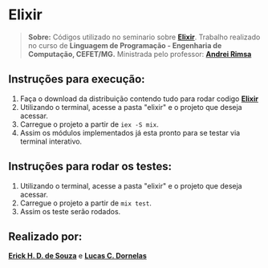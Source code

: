 # **Elixir**

> **Sobre:** Códigos utilizado no seminario sobre [**Elixir**](https://elixir-lang.org/). Trabalho realizado no curso de **Linguagem de Programação - Engenharia de Computação, CEFET/MG.** Ministrada pelo professor: [**Andrei Rimsa**](https://github.com/rimsa) 

## Instruções para execução:
  1. Faça o download da distribuição contendo tudo para rodar codigo [**Elixir**](https://elixir-lang.org/install.html)  
  2. Utilizando o terminal, acesse a pasta "elixir" e o projeto que deseja acessar.
  3. Carregue o projeto a partir de `iex -S mix`.
  4. Assim os módulos implementados já esta pronto para se testar via terminal interativo.
  
## Instruções para rodar os testes:
  1. Utilizando o terminal, acesse a pasta "elixir" e o projeto que deseja acessar.
  2. Carregue o projeto a partir de `mix test`.
  3. Assim os teste serão rodados.
    
## Realizado por:

[**Erick H. D. de Souza**](https://github.com/ErickHDdS) e [**Lucas C. Dornelas**](https://github.com/lucascdornelas)
